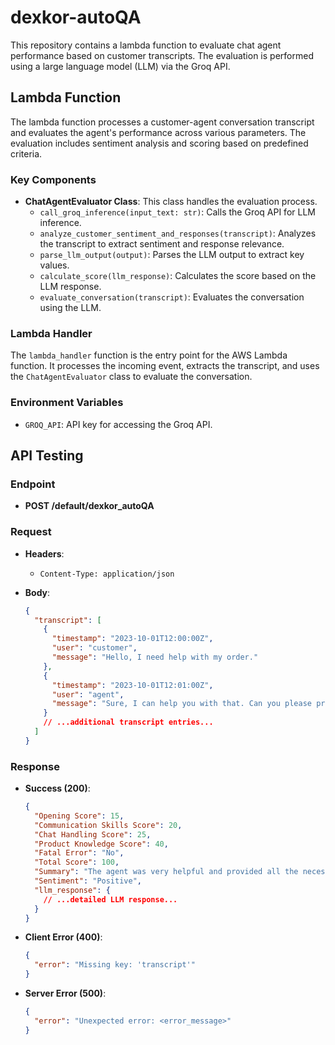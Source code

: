 # dexkor-autoQA

This repository contains a lambda function to evaluate chat agent performance based on customer transcripts. The evaluation is performed using a large language model (LLM) via the Groq API.

## Lambda Function

The lambda function processes a customer-agent conversation transcript and evaluates the agent's performance across various parameters. The evaluation includes sentiment analysis and scoring based on predefined criteria.

### Key Components

- **ChatAgentEvaluator Class**: This class handles the evaluation process.
  - `call_groq_inference(input_text: str)`: Calls the Groq API for LLM inference.
  - `analyze_customer_sentiment_and_responses(transcript)`: Analyzes the transcript to extract sentiment and response relevance.
  - `parse_llm_output(output)`: Parses the LLM output to extract key values.
  - `calculate_score(llm_response)`: Calculates the score based on the LLM response.
  - `evaluate_conversation(transcript)`: Evaluates the conversation using the LLM.

### Lambda Handler

The `lambda_handler` function is the entry point for the AWS Lambda function. It processes the incoming event, extracts the transcript, and uses the `ChatAgentEvaluator` class to evaluate the conversation.

### Environment Variables

- `GROQ_API`: API key for accessing the Groq API.

## API Testing

### Endpoint

- **POST /default/dexkor_autoQA**

### Request

- **Headers**:
  - `Content-Type: application/json`

- **Body**:
  ```json
  {
    "transcript": [
      {
        "timestamp": "2023-10-01T12:00:00Z",
        "user": "customer",
        "message": "Hello, I need help with my order."
      },
      {
        "timestamp": "2023-10-01T12:01:00Z",
        "user": "agent",
        "message": "Sure, I can help you with that. Can you please provide your order number?"
      }
      // ...additional transcript entries...
    ]
  }
  ```

### Response

- **Success (200)**:
  ```json
  {
    "Opening Score": 15,
    "Communication Skills Score": 20,
    "Chat Handling Score": 25,
    "Product Knowledge Score": 40,
    "Fatal Error": "No",
    "Total Score": 100,
    "Summary": "The agent was very helpful and provided all the necessary information.",
    "Sentiment": "Positive",
    "llm_response": {
      // ...detailed LLM response...
    }
  }
  ```

- **Client Error (400)**:
  ```json
  {
    "error": "Missing key: 'transcript'"
  }
  ```

- **Server Error (500)**:
  ```json
  {
    "error": "Unexpected error: <error_message>"
  }
  ```